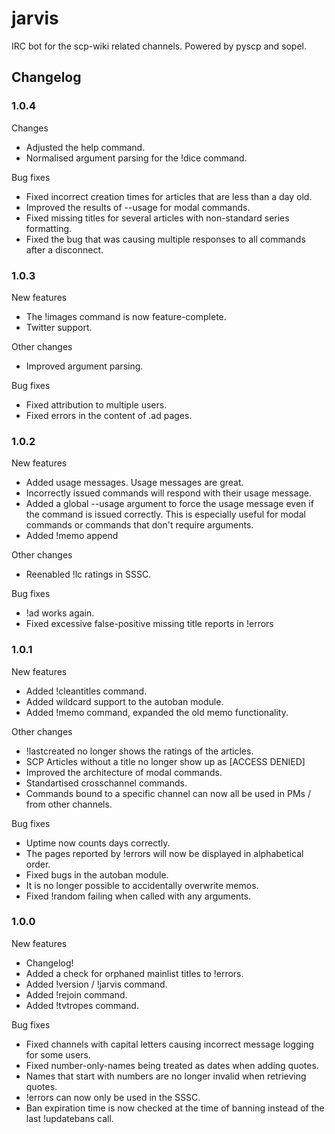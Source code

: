 # jarvis
IRC bot for the scp-wiki related channels. Powered by pyscp and sopel.

## Changelog

### 1.0.4

Changes

* Adjusted the help command.
* Normalised argument parsing for the !dice command.

Bug fixes

* Fixed incorrect creation times for articles that are less than a day old.
* Improved the results of --usage for modal commands.
* Fixed missing titles for several articles with non-standard series formatting.
* Fixed the bug that was causing multiple responses to all commands after a disconnect.

### 1.0.3

New features

* The !images command is now feature-complete.
* Twitter support.

Other changes

* Improved argument parsing.

Bug fixes

* Fixed attribution to multiple users.
* Fixed errors in the content of .ad pages.

### 1.0.2

New features

* Added usage messages. Usage messages are great.
* Incorrectly issued commands will respond with their usage message.
* Added a global --usage argument to force the usage message even if the command is issued correctly. This is especially useful for modal commands or commands that don't require arguments.
* Added !memo append

Other changes

* Reenabled !lc ratings in SSSC.

Bug fixes

* !ad works again.
* Fixed excessive false-positive missing title reports in !errors

### 1.0.1

New features

* Added !cleantitles command.
* Added wildcard support to the autoban module.
* Added !memo command, expanded the old memo functionality.

Other changes

* !lastcreated no longer shows the ratings of the articles.
* SCP Articles without a title no longer show up as [ACCESS DENIED]
* Improved the architecture of modal commands.
* Standartised crosschannel commands.
* Commands bound to a specific channel can now all be used in PMs / from other channels.

Bug fixes

* Uptime now counts days correctly.
* The pages reported by !errors will now be displayed in alphabetical order.
* Fixed bugs in the autoban module.
* It is no longer possible to accidentally overwrite memos.
* Fixed !random failing when called with any arguments.

### 1.0.0

New features

* Changelog!
* Added a check for orphaned mainlist titles to !errors.
* Added !version / !jarvis command. 
* Added !rejoin command.
* Added !tvtropes command.

Bug fixes

* Fixed channels with capital letters causing incorrect message logging for some users.
* Fixed number-only-names being treated as dates when adding quotes.
* Names that start with numbers are no longer invalid when retrieving quotes.
* !errors can now only be used in the SSSC.
* Ban expiration time is now checked at the time of banning instead of the last !updatebans call.
